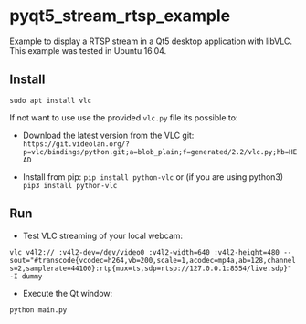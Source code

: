# pyqt5_stream_rtsp_example

Example to display a RTSP stream in a Qt5 desktop application with libVLC. This example was tested in Ubuntu 16.04.

## Install

`sudo apt install vlc`

If not want to use use the provided `vlc.py` file its possible to:

- Download the latest version from the VLC git: `https://git.videolan.org/?p=vlc/bindings/python.git;a=blob_plain;f=generated/2.2/vlc.py;hb=HEAD`

- Install from pip: `pip install python-vlc` or (if you are using python3) `pip3 install python-vlc`

## Run

- Test VLC streaming of your local webcam:

`vlc v4l2:// :v4l2-dev=/dev/video0 :v4l2-width=640 :v4l2-height=480 --sout="#transcode{vcodec=h264,vb=200,scale=1,acodec=mp4a,ab=128,channels=2,samplerate=44100}:rtp{mux=ts,sdp=rtsp://127.0.0.1:8554/live.sdp}" -I dummy`

- Execute the Qt window:

`python main.py`
